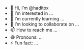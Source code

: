 - 👋 Hi, I’m @haditox
- 👀 I’m interested in ...
- 🌱 I’m currently learning ...
- 💞️ I’m looking to collaborate on ...
- 📫 How to reach me ...
- 😄 Pronouns: ...
- ⚡ Fun fact: ...

<!---
haditox/haditox is a ✨ special ✨ repository because its `README.md` (this file) appears on your GitHub profile.
You can click the Preview link to take a look at your changes.
--->
